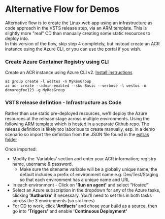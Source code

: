# Alternative Flow for Demos 

Alternative flow is to create the Linux web app using an infrastructure as code approach in the VSTS release step, via an ARM template. This is slightly more "real" CD than manually creating some static resources to deploy into.  
In this version of the flow, skip step 4 completely, but instead create an ACR instance using the Azure CLI, or you can use the portal if you wish. 

### Create Azure Container Registry using CLI

Create an ACR instance using Azure CLI v2. [Install instructions](https://docs.microsoft.com/en-us/cli/azure/install-azure-cli)  
```
az group create -l westus -n MyResGroup 
az acr create --admin-enabled --sku Basic --verbose -l westus -n demoregfoo123 -g MyResGroup 
```

### VSTS release defintion - Infrastructure as Code 

Rather than use static pre-deployed resources, we'll deploy the Azure resources at the release stage across multiple environments. Using the following [ARM template](https://github.com/benc-uk/azure-arm/tree/master/paas-web/webapp-linux-custom) which is hosted in a separate Github repo.
The release definition is likely too laborious to create manually, esp. in a demo scenario so import the definition from the JSON file found in the [extras folder](extras/)  

Once imported:
- Modify the 'Variables' section and enter your ACR information; registry name, username & password. 
  - Make sure the sitename variable will be a globally unique name, the default includes a prefix of environment name e.g. Dev/Test/Staging so that each environment has a unique name and URL
- In each environment - Click on **'Run on agent'** and select *"Hosted"*
- Select an Azure subscription in the dropdown for any of the Azure tasks, clicking **'Authorize'** if necessary. You'll need to set this in both tasks across the 3 environments (so six times)
- For CD to work, click **'Artifacts'** and chose your build as a source, then go into **'Triggers'** and enable **'Continuous Deployment'**


